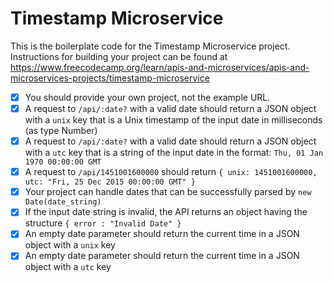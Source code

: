 # Timestamp Microservice

This is the boilerplate code for the Timestamp Microservice project. Instructions for building your project can be found at https://www.freecodecamp.org/learn/apis-and-microservices/apis-and-microservices-projects/timestamp-microservice

- [x] You should provide your own project, not the example URL.
- [x] A request to `/api/:date?` with a valid date should return a JSON object with a `unix` key that is a Unix timestamp of the input date in milliseconds (as type Number)
- [x] A request to `/api/:date?` with a valid date should return a JSON object with a `utc` key that is a string of the input date in the format: `Thu, 01 Jan 1970 00:00:00 GMT`
- [x] A request to `/api/1451001600000` should return `{ unix: 1451001600000, utc: "Fri, 25 Dec 2015 00:00:00 GMT" }`
- [x] Your project can handle dates that can be successfully parsed by `new Date(date_string)`
- [x] If the input date string is invalid, the API returns an object having the structure `{ error : "Invalid Date" }`
- [x] An empty date parameter should return the current time in a JSON object with a `unix` key
- [x] An empty date parameter should return the current time in a JSON object with a `utc` key
